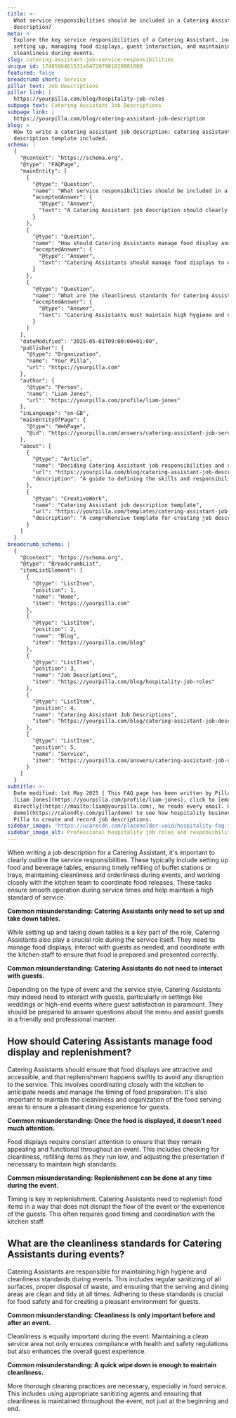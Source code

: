 ```yaml
---
title: >-
  What service responsibilities should be included in a Catering Assistant job
  description?
meta: >
  Explore the key service responsibilities of a Catering Assistant, including
  setting up, managing food displays, guest interaction, and maintaining
  cleanliness during events.
slug: catering-assistant-job-service-responsibilities
unique id: 1748596461531x647207981020881000
featured: false
breadcrumb short: Service
pillar text: Job Descriptions
pillar link: |
  https://yourpilla.com/blog/hospitality-job-roles
subpage text: Catering Assistant Job Descriptions
subpage link: |
  https://yourpilla.com/blog/catering-assistant-job-description
blog: >
  How to write a catering assistant job description: catering assistant job
  description template included.
schema: |
  {
    "@context": "https://schema.org",
    "@type": "FAQPage",
    "mainEntity": [
      {
        "@type": "Question",
        "name": "What service responsibilities should be included in a Catering Assistant job description?",
        "acceptedAnswer": {
          "@type": "Answer",
          "text": "A Catering Assistant job description should clearly outline service responsibilities which include setting up food and beverage tables, ensuring timely refilling of buffet stations or trays, maintaining cleanliness and order during events, and working closely with the kitchen team to coordinate food releases. These tasks are crucial for smooth operation during service times and maintaining a high standard of service."
        }
      },
      {
        "@type": "Question",
        "name": "How should Catering Assistants manage food display and replenishment?",
        "acceptedAnswer": {
          "@type": "Answer",
          "text": "Catering Assistants should manage food displays to ensure they are attractive and accessible, and replenish items swiftly to avoid service disruption. Coordination with the kitchen to manage timing of food preparation is essential. Maintaining cleanliness and organization of the food serving areas is also crucial to ensure a pleasant dining experience for guests."
        }
      },
      {
        "@type": "Question",
        "name": "What are the cleanliness standards for Catering Assistants during events?",
        "acceptedAnswer": {
          "@type": "Answer",
          "text": "Catering Assistants must maintain high hygiene and cleanliness standards during events. This includes regular sanitizing of all surfaces, proper disposal of waste, and keeping serving and dining areas clean and tidy at all times. These standards are key for ensuring food safety and creating a pleasant environment for guests."
        }
      }
    ],
    "dateModified": "2025-05-01T09:00:00+01:00",
    "publisher": {
      "@type": "Organization",
      "name": "Your Pilla",
      "url": "https://yourpilla.com"
    },
    "author": {
      "@type": "Person",
      "name": "Liam Jones",
      "url": "https://yourpilla.com/profile/liam-jones"
    },
    "inLanguage": "en-GB",
    "mainEntityOfPage": {
      "@type": "WebPage",
      "@id": "https://yourpilla.com/answers/catering-assistant-job-service-responsibilities"
    },
    "about": [
      {
        "@type": "Article",
        "name": "Deciding Catering Assistant job responsibilities and skills",
        "url": "https://yourpilla.com/blog/catering-assistant-job-description",
        "description": "A guide to defining the skills and responsibilities needed for a Catering Assistant, essential for drafting effective job descriptions and understanding the role's requirements."
      },
      {
        "@type": "CreativeWork",
        "name": "Catering Assistant job description template",
        "url": "https://yourpilla.com/templates/catering-assistant-job-description",
        "description": "A comprehensive template for creating job descriptions for Catering Assistants, detailing required skills and responsibilities to ensure successful recruitment and operations."
      }
    ]
  }
breadcrumb_schema: |
  {
    "@context": "https://schema.org",
    "@type": "BreadcrumbList",
    "itemListElement": [
      {
        "@type": "ListItem",
        "position": 1,
        "name": "Home",
        "item": "https://yourpilla.com"
      },
      {
        "@type": "ListItem",
        "position": 2,
        "name": "Blog",
        "item": "https://yourpilla.com/blog"
      },
      {
        "@type": "ListItem",
        "position": 3,
        "name": "Job Descriptions",
        "item": "https://yourpilla.com/blog/hospitality-job-roles"
      },
      {
        "@type": "ListItem",
        "position": 4,
        "name": "Catering Assistant Job Descriptions",
        "item": "https://yourpilla.com/blog/catering-assistant-job-description"
      },
      {
        "@type": "ListItem",
        "position": 5,
        "name": "Service",
        "item": "https://yourpilla.com/answers/catering-assistant-job-service-responsibilities"
      }
    ]
  }
subtitle: >-
  Date modified: 1st May 2025 | This FAQ page has been written by Pilla Founder,
  [Liam Jones](https://yourpilla.com/profile/liam-jones), click to [email Liam
  directly](https://mailto:liam@yourpilla.com), he reads every email. Or [book a
  demo](https://calendly.com/pilla/demo) to see how hospitality businesses use
  Pilla to create and record job descriptions.
sidebar_image: 'https://ucarecdn.com/placeholder-uuid/hospitality-faq-image.jpg'
sidebar_image_alt: Professional hospitality job roles and responsibilities
---
```

When writing a job description for a Catering Assistant, it's important to clearly outline the service responsibilities. These typically include setting up food and beverage tables, ensuring timely refilling of buffet stations or trays, maintaining cleanliness and orderliness during events, and working closely with the kitchen team to coordinate food releases. These tasks ensure smooth operation during service times and help maintain a high standard of service.

**Common misunderstanding: Catering Assistants only need to set up and take down tables.**

While setting up and taking down tables is a key part of the role, Catering Assistants also play a crucial role during the service itself. They need to manage food displays, interact with guests as needed, and coordinate with the kitchen staff to ensure that food is prepared and presented correctly.

**Common misunderstanding: Catering Assistants do not need to interact with guests.**

Depending on the type of event and the service style, Catering Assistants may indeed need to interact with guests, particularly in settings like weddings or high-end events where guest satisfaction is paramount. They should be prepared to answer questions about the menu and assist guests in a friendly and professional manner.

## How should Catering Assistants manage food display and replenishment?

Catering Assistants should ensure that food displays are attractive and accessible, and that replenishment happens swiftly to avoid any disruption to the service. This involves coordinating closely with the kitchen to anticipate needs and manage the timing of food preparation. It's also important to maintain the cleanliness and organization of the food serving areas to ensure a pleasant dining experience for guests.

**Common misunderstanding: Once the food is displayed, it doesn’t need much attention.**

Food displays require constant attention to ensure that they remain appealing and functional throughout an event. This includes checking for cleanliness, refilling items as they run low, and adjusting the presentation if necessary to maintain high standards.

**Common misunderstanding: Replenishment can be done at any time during the event.**

Timing is key in replenishment. Catering Assistants need to replenish food items in a way that does not disrupt the flow of the event or the experience of the guests. This often requires good timing and coordination with the kitchen staff.

## What are the cleanliness standards for Catering Assistants during events?

Catering Assistants are responsible for maintaining high hygiene and cleanliness standards during events. This includes regular sanitizing of all surfaces, proper disposal of waste, and ensuring that the serving and dining areas are clean and tidy at all times. Adhering to these standards is crucial for food safety and for creating a pleasant environment for guests.

**Common misunderstanding: Cleanliness is only important before and after an event.**

Cleanliness is equally important during the event. Maintaining a clean service area not only ensures compliance with health and safety regulations but also enhances the overall guest experience.

**Common misunderstanding: A quick wipe down is enough to maintain cleanliness.**

More thorough cleaning practices are necessary, especially in food service. This includes using appropriate sanitizing agents and ensuring that cleanliness is maintained throughout the event, not just at the beginning and end.
